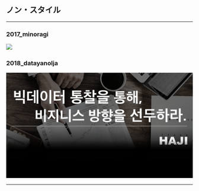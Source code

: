 ## ノン・スタイル 

---

### 2017_minoragi

<img src="image/2017_minoragi.index.png"/>


### 2018_datayanolja

<img src="image/2018_datayanolja.index.png"/>

---
